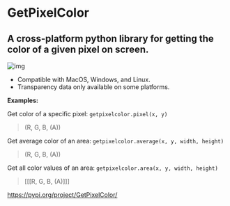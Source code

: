 # GetPixelColor

## A cross-platform python library for getting the color of a given pixel on screen.

![img](https://github.com/Bobrobot1/GetPixelColor/actions/workflows/tests.yml/badge.svg)


 - Compatible with MacOS, Windows, and Linux.
 - Transparency data only available on some platforms.

__Examples:__

Get color of a specific pixel: `getpixelcolor.pixel(x, y)`

> (R, G, B, (A))

Get average color of an area: `getpixelcolor.average(x, y, width, height)`

> (R, G, B, (A))

Get all color values of an area: `getpixelcolor.area(x, y, width, height)`

> [[[R, G, B, (A)]]]

https://pypi.org/project/GetPixelColor/